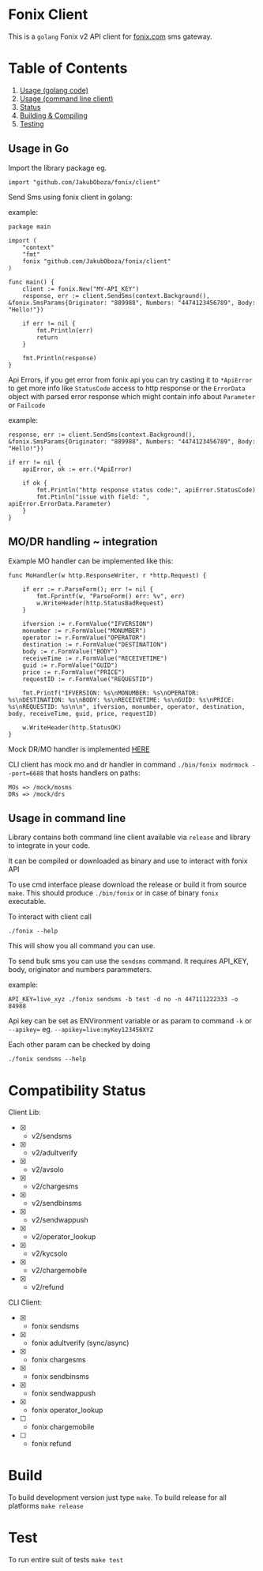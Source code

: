# Fonix Client

This is a `golang` Fonix v2 API client for [fonix.com](fonix.com) sms gateway. 

# Table of Contents
1. [Usage (golang code)](#usagego)
2. [Usage (command line client)](#usagecli)
3. [Status](#status)
4. [Building & Compiling](#build)
5. [Testing](#test)

## Usage in Go <a name="usagego"></a>

Import the library package eg.
```
import "github.com/JakubOboza/fonix/client"
```

Send Sms using fonix client in golang:

example:
```
package main

import (
	"context"
	"fmt"
	fonix "github.com/JakubOboza/fonix/client"
)

func main() {
	client := fonix.New("MY-API_KEY")
	response, err := client.SendSms(context.Background(), &fonix.SmsParams{Originator: "889988", Numbers: "4474123456789", Body: "Hello!"})

	if err != nil {
		fmt.Println(err)
		return
	}

	fmt.Println(response)
}

```

Api Errors, if you get error from fonix api you can try casting it to `*ApiError` to get more info like `StatusCode` access to http response or the `ErrorData` object with parsed error response which might contain info about `Parameter` or `Failcode`

example:

```
response, err := client.SendSms(context.Background(), &fonix.SmsParams{Originator: "889988", Numbers: "4474123456789", Body: "Hello!"})

if err != nil {
    apiError, ok := err.(*ApiError)

    if ok {
        fmt.Println("http response status code:", apiError.StatusCode)
        fmt.Ptinln("issue with field: ",  apiError.ErrorData.Parameter)
    }
}
```

## MO/DR handling ~ integration

Example MO handler can be implemented like this:
```
func MoHandler(w http.ResponseWriter, r *http.Request) {

	if err := r.ParseForm(); err != nil {
		fmt.Fprintf(w, "ParseForm() err: %v", err)
		w.WriteHeader(http.StatusBadRequest)
	}

	ifversion := r.FormValue("IFVERSION")
	monumber := r.FormValue("MONUMBER")
	operator := r.FormValue("OPERATOR")
	destination := r.FormValue("DESTINATION")
	body := r.FormValue("BODY")
	receiveTime := r.FormValue("RECEIVETIME")
	guid := r.FormValue("GUID")
	price := r.FormValue("PRICE")
	requestID := r.FormValue("REQUESTID")

	fmt.Printf("IFVERSION: %s\nMONUMBER: %s\nOPERATOR: %s\nDESTINATION: %s\nBODY: %s\nRECEIVETIME: %s\nGUID: %s\nPRICE: %s\nREQUESTID: %s\n\n", ifversion, monumber, operator, destination, body, receiveTime, guid, price, requestID)

	w.WriteHeader(http.StatusOK)
}
```

Mock DR/MO handler is implemented [HERE](https://github.com/JakubOboza/fonix/blob/main/client/handlers.go)

CLI client has mock mo and dr handler in command `./bin/fonix modrmock --port=6688` that hosts handlers on paths:

```
MOs => /mock/mosms
DRs => /mock/drs
```

## Usage in command line <a name="usagecli"></a>

Library contains both command line client available via `release` and library to integrate in your code.

It can be compiled or downloaded as binary and use to interact with fonix API

To use cmd interface please download the release or build it from source `make`. This should produce `./bin/fonix` or in case of binary `fonix` executable.

To interact with client call
```
./fonix --help
```

This will show you all command you can use. 

To send bulk sms you can use the `sendsms` command. It requires API_KEY, body, originator and numbers parammeters.

example:
```
API_KEY=live_xyz ./fonix sendsms -b test -d no -n 447111222333 -o 84988
```

Api key can be set as ENVironment variable or as param to command `-k` or `--apikey=` eg. `--apikey=live:myKey123456XYZ`

Each other param can be checked by doing

```
./fonix sendsms --help
```


# Compatibility Status <a name="status"></a>

Client Lib:

- [x] - v2/sendsms
- [x] - v2/adultverify
- [x] - v2/avsolo
- [x] - v2/chargesms 
- [x] - v2/sendbinsms 
- [x] - v2/sendwappush 
- [x] - v2/operator_lookup
- [x] - v2/kycsolo
- [x] - v2/chargemobile
- [x] - v2/refund


CLI Client:

- [x] - fonix sendsms
- [x] - fonix adultverify (sync/async)
- [x] - fonix chargesms 
- [x] - fonix sendbinsms 
- [x] - fonix sendwappush 
- [x] - fonix operator_lookup
- [ ] - fonix chargemobile
- [ ] - fonix refund

# Build <a name="build"></a>

To build development version just type `make`. 
To build release for all platforms `make release`

# Test <a name="test"></a>

To run entire suit of tests `make test`